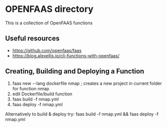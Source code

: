 OPENFAAS directory
==================

This is a collection of OpenFAAS functions

Useful resources
----------------
- https://github.com/openfaas/faas
- https://blog.alexellis.io/cli-functions-with-openfaas/

Creating, Building and Deploying a Function
-------------------------------------------
1.  faas new --lang dockerfile nmap     ; creates a new project in current folder for function nmap
2.  edit Dockerfile/build function
3.  faas build -f nmap.yml
4.  faas deploy -f nmap.yml

Alternatively to build & deploy try:
faas build -f nmap.yml && faas deploy -f nmap.yml

